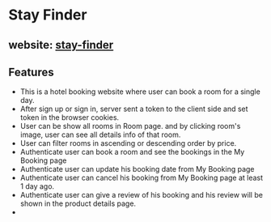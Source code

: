 # Stay Finder

## website: [stay-finder](https://stay-finder-ed81c.web.app/)

## Features

- This is a hotel booking website where user can book a room for a single day.
- After sign up or sign in, server sent a token to the client side and set token in the browser cookies.
- User can be show all rooms in Room page. and by clicking room's image, user can see all details info of that room.
- User can filter rooms in ascending or descending order by price.
- Authenticate user can book a room and see the bookings in the My Booking page
- Authenticate user can update his booking date from My Booking page
- Authenticate user can cancel his booking from My Booking page at least 1 day ago.
- Authenticate user can give a review of his booking and his review will be shown in the product details page.
- 